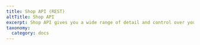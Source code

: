 ```yaml
---
title: Shop API (REST)
altTitle: Shop API
excerpt: Shop API gives you a wide range of detail and control over your products base, as well as the basket functionality (called a "selection") with support of multiple payment and shipping methods
taxonomy:
  category: docs
---
```

